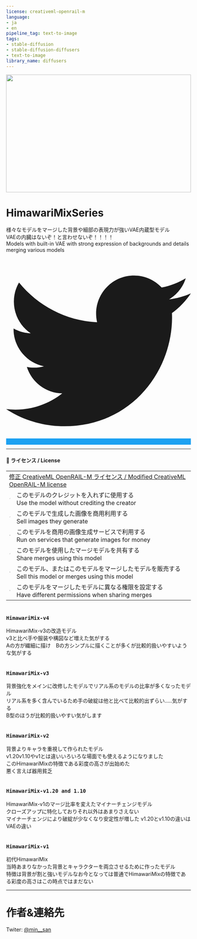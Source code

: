 ```yaml
---
license: creativeml-openrail-m
language:
- ja
- en
pipeline_tag: text-to-image
tags:
- stable-diffusion
- stable-diffusion-diffusers
- text-to-image
library_name: diffusers
---
```


<div class="flex justify-center">
  <div class="container p-0 w-100">
    <img class="mt-0 object-cover rounded-t-lg w-100"
         style="height: 320px;"
         src="https://huggingface.co/natsusakiyomi/HimawariMixs/resolve/main/image/header.jpeg"
         width="100%"/>
    <div class="flex px-4">
      <div class="flex-auto">
        <h1 class="mb-2 text-3xl font-bold leading-tight" style="color: rgb(255, 151, 0/var(--tw-text-opacity));">
          HimawariMixSeries
        </h1>
        <p class="mb-4 text-base text-neutral-600 dark:text-neutral-200">
          様々なモデルをマージした背景や細部の表現力が強いVAE内蔵型モデル<br>
          VAEの内臓はないぞ！と言わせないぞ！！！！<br>
          Models with built-in VAE with strong expression of backgrounds and details merging various models
        </p>
      </div>
      <div>
        <a
          href="https://twitter.com/min__san"
          class="mb-2 inline-block rounded px-6 py-2.5 text-white shadow-md"
          style="background-color: #1da1f2">
          <svg xmlns="http://www.w3.org/2000/svg" class="h-3.5 w-3.5" fill="currentColor" viewBox="0 0 24 24">
            <path d="M24 4.557c-.883.392-1.832.656-2.828.775 1.017-.609 1.798-1.574 2.165-2.724-.951.564-2.005.974-3.127 1.195-.897-.957-2.178-1.555-3.594-1.555-3.179 0-5.515 2.966-4.797 6.045-4.091-.205-7.719-2.165-10.148-5.144-1.29 2.213-.669 5.108 1.523 6.574-.806-.026-1.566-.247-2.229-.616-.054 2.281 1.581 4.415 3.949 4.89-.693.188-1.452.232-2.224.084.626 1.956 2.444 3.379 4.6 3.419-2.07 1.623-4.678 2.348-7.29 2.04 2.179 1.397 4.768 2.212 7.548 2.212 9.142 0 14.307-7.721 13.995-14.646.962-.695 1.797-1.562 2.457-2.549z" />
          </svg>
        </a>
      </div>
    </div>
  </div>
</div>
          

---

  <h4>📄 ライセンス / License</h4>
  <div class="px-2">
    <table class="table-fixed border mt-0 text-xs">
      <tbody>
        <tr>
          <td class="px-4 text-base" colspan="2">
            <a href="https://huggingface.co/spaces/CompVis/stable-diffusion-license">
              修正 CreativeML OpenRAIL-M ライセンス / Modified CreativeML OpenRAIL-M license
            </a>
          </td>
        </tr>
        <tr>
          <td class="align-middle px-2 w-8">
            <span class="text-green-500">
              <svg xmlns="http://www.w3.org/2000/svg" fill="none" viewBox="0 0 24 24" stroke-width="1.5" stroke="currentColor" class="w-6 h-6">
                <path stroke-linecap="round" stroke-linejoin="round" d="M4.5 12.75l6 6 9-13.5" />
              </svg>
            </span>
          </td>
          <td>
            このモデルのクレジットを入れずに使用する<br>
            Use the model without crediting the creator
          </td>
        </tr>
        <tr>
          <td class="align-middle px-2 w-8">
            <span class="text-green-500">
              <svg xmlns="http://www.w3.org/2000/svg" fill="none" viewBox="0 0 24 24" stroke-width="1.5" stroke="currentColor" class="w-6 h-6">
                <path stroke-linecap="round" stroke-linejoin="round" d="M4.5 12.75l6 6 9-13.5" />
              </svg>
            </span>
          </td>
          <td>
            このモデルで生成した画像を商用利用する<br>
            Sell images they generate
          </td>
        </tr>
        <tr class="bg-danger-100">
          <td class="align-middle px-2 w-8">
            <span class="text-red-500">
              <svg xmlns="http://www.w3.org/2000/svg" fill="none" viewBox="0 0 24 24" stroke-width="1.5" stroke="currentColor" class="w-6 h-6">
                <path stroke-linecap="round" stroke-linejoin="round" d="M6 18L18 6M6 6l12 12" />
              </svg>
            </span>
          </td>
          <td>
            このモデルを商用の画像生成サービスで利用する</br>
            Run on services that generate images for money
          </td>
        </tr>
        <tr>
          <td class="align-middle px-2 w-8">
            <span class="text-green-500">
              <svg xmlns="http://www.w3.org/2000/svg" fill="none" viewBox="0 0 24 24" stroke-width="1.5" stroke="currentColor" class="w-6 h-6">
                <path stroke-linecap="round" stroke-linejoin="round" d="M4.5 12.75l6 6 9-13.5" />
              </svg>
            </span>
          </td>
          <td>
            このモデルを使用したマージモデルを共有する<br>
            Share merges using this model
          </td>
        </tr>
        <tr class="bg-danger-100">
          <td class="align-middle px-2 w-8">
            <span class="text-red-500">
              <svg xmlns="http://www.w3.org/2000/svg" fill="none" viewBox="0 0 24 24" stroke-width="1.5" stroke="currentColor" class="w-6 h-6">
                <path stroke-linecap="round" stroke-linejoin="round" d="M6 18L18 6M6 6l12 12" />
              </svg>
            </span>
          </td>
          <td>
            このモデル、またはこのモデルをマージしたモデルを販売する</br>
            Sell this model or merges using this model
          </td>
        </tr>
        <tr class="bg-danger-100">
          <td class="align-middle px-2 w-8">
            <span class="text-red-500">
              <svg xmlns="http://www.w3.org/2000/svg" fill="none" viewBox="0 0 24 24" stroke-width="1.5" stroke="currentColor" class="w-6 h-6">
                <path stroke-linecap="round" stroke-linejoin="round" d="M6 18L18 6M6 6l12 12" />
              </svg>
            </span>
          </td>
          <td>
            このモデルをマージしたモデルに異なる権限を設定する</br>
            Have different permissions when sharing merges
          </td>
        </tr>
      </tbody>
    </table>
  </div>
  

<hr class="my-6 h-0.5 border-t-0 opacity-100 dark:opacity-50" style="background-color: rgb(245 245 245/var(--tw-bg-opacity));">

<h3 id="blue_pencil-v7" class="mt-0 text-2xl">
  <code>HimawariMix-v4</code> <small></small>
</h3>

<div>
  HimawariMix-v3の改造モデル<br>
  v3と比べ手や服装や構図など増えた気がする<br>
  Aの方が繊細に描け　Bの方シンプルに描くことが多くが比較的扱いやすいような気がする
  
<hr class="my-6 h-0.5 border-t-0 opacity-100 dark:opacity-50" style="background-color: rgb(245 245 245/var(--tw-bg-opacity));">

<h3 id="blue_pencil-v7" class="mt-0 text-2xl">
  <code>HimawariMix-v3</code> <small></small>
</h3>

<div>
  背景強化をメインに改修したモデルでリアル系のモデルの比率が多くなったモデル<br>
  リアル系を多く含んでいるため手の破綻は他と比べて比較的出ずらい.....気がする<br>
  B型のほうが比較的扱いやすい気がします

  
 <hr class="my-6 h-0.5 border-t-0 opacity-100 dark:opacity-50" style="background-color: rgb(245 245 245/var(--tw-bg-opacity));">

<h3 id="blue_pencil-v7" class="mt-0 text-2xl">
  <code>HimawariMix-v2</code> <small></small>
</h3>

<div>
  背景よりキャラを重視して作られたモデル<br>
  v1.20v1.10やv1とは違いいろいろな場面でも使えるようになりました<br>
  このHimawariMixの特徴である彩度の高さが出始めた<br>
  悪く言えば器用貧乏


 <hr class="my-6 h-0.5 border-t-0 opacity-100 dark:opacity-50" style="background-color: rgb(245 245 245/var(--tw-bg-opacity));">

<h3 id="blue_pencil-v7" class="mt-0 text-2xl">
  <code>HimawariMix-v1.20 and 1.10</code> <small></small>
</h3>

<div>
  HimawariMix-v1のマージ比率を変えたマイナーチェンジモデル<br>
  クローズアップに特化しておりそれ以外はあまりさえない<br>
  マイナーチェンジにより破綻が少なくなり安定性が増した
  v1.20とv1.10の違いはVAEの違い

   <hr class="my-6 h-0.5 border-t-0 opacity-100 dark:opacity-50" style="background-color: rgb(245 245 245/var(--tw-bg-opacity));">




<h3 id="blue_pencil-v7" class="mt-0 text-2xl">
  <code>HimawariMix-v1</code> <small></small>
</h3>

<div>
 初代HimawariMix<br>
  当時あまりなかった背景とキャラクターを両立させるために作ったモデル<br>
  特徴は背景が割と強いモデルなお今となっては普通でHimawariMixの特徴である彩度の高さはこの時点ではまだない
  

---

# 作者&連絡先
Twiter: [@min__san](https://twitter.com/min__san)